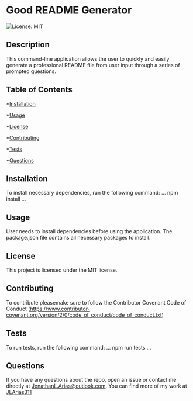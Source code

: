 
# Good README Generator
![License: MIT](https://img.shields.io/badge/License-MIT-yellow.svg)

## Description

This command-line application allows the user to quickly and easily generate a professional README file from user input through a series of prompted questions.

## Table of Contents

*[Installation](#installation)

*[Usage](#usage)

*[License](#license)

*[Contributing](#contributing)

*[Tests](#tests)

*[Questions](#questions)

## Installation

To install necessary dependencies, run the following command:
...
npm install
...

## Usage

User needs to install dependencies before using the application. The package.json file contains all necessary packages to install.

## License

This project is licensed under the MIT license.

## Contributing

To contribute pleasemake sure to follow the Contributor Covenant Code of Conduct (https://www.contributor-covenant.org/version/2/0/code_of_conduct/code_of_conduct.txt)

## Tests

To run tests, run the following command:
...
npm run tests
...

## Questions

If you have any questions about the repo, open an issue or contact me directly at JonathanL.Arias@outlook.com.
You can find more of my work at [JLArias311](https://github.com/JLArias311)